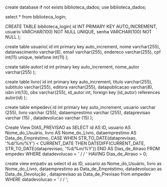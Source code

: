 create database if not exists biblioteca_dados;
use biblioteca_dados;

select * from biblioteca_login;

CREATE TABLE biblioteca_login(
	id	INT PRIMARY KEY AUTO_INCREMENT,
	usuario	VARCHAR(100) NOT NULL UNIQUE,
	senha	VARCHAR(100) NOT NULL
);

create table usuario(
	id int primary key auto_increment,
    nome varchar(255),
    datanascimento varchar(8),
    email varchar(255),
    endereco varchar(255),
    cpf int(11) unique,
    telefone int(11)
);

 create table autor(
	id int primary key auto_increment,
    nome_autor varchar(255)
);

create table livro(
	id int primary key auto_increment,
    titulo varchar(255),
    subtitulo  varchar(255),
    editora varchar(255),
    datapublicacao varchar(8),
    isbn int(13),
    obs varchar(255),
    id_autor int,
    foreign key (id_autor) references autor(id)
);

create table empedev(
	id int primary key auto_increment,
	usuario varchar (255), 
    livro varchar (255), 
    dataemprestimo varchar (255), 
    dataprevisao varchar (15) ,
    datadevolucao varchar (15)
);
 
 Create View DIAS_PREVISAO as 
SELECT 
    id AS ID, 
    usuario AS Nome_do_Usuário, 
    livro AS Nome_do_Livro, 
    dataemprestimo AS Data_de_Empréstimo,
    CASE 
        WHEN STR_TO_DATE(dataprevisao, '%d/%m/%Y') < CURRENT_DATE THEN DATEDIFF(CURRENT_DATE, STR_TO_DATE(dataprevisao, '%d/%m/%Y'))
    END AS Dias_de_Atraso
FROM 
    empedev
WHERE 
    datadevolucao = '  /  /    '
HAVING
	Dias_de_Atraso > 0;
    
create view empativ as
select id as ID,
 usuario as Nome_do_Usuário, livro as Nome_do_Livro, 
dataemprestimo as Data_de_Empréstimo,
datadevolucao as Data_de_Devolução ,
dataprevisao as Data_de_Previsao
 from empedev
WHERE 
    datadevolucao = '  /  /    ';
